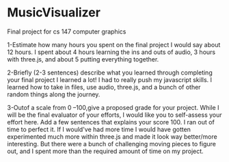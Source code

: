 # MusicVisualizer
Final project for cs 147 computer graphics

1-Estimate how many hours you spent on the final project
I would say about 12 hours. I spent about 4 hours learning the ins and outs of audio, 3 hours with three.js, and about 5 putting everything together.


2-Briefly (2-3 sentences) describe what you learned through completing your final project
I learned a lot! I had to really push my javascript skills. I learned how to take in files, use audio, three.js, and a bunch of other random things along the journey.

3-Outof a scale from 0 –100,give a proposed grade for your project. While I will be the final evaluator of your efforts, I would like you to self-assess your effort here. Add a few sentences that explains your score
100. I ran out of time to perfect it. If I would've had more time I would have gotten experimented much more within three.js and made it look way better/more interesting. But there were a bunch of challenging moving pieces to figure out, and I spent more than the required amount of time on my project.